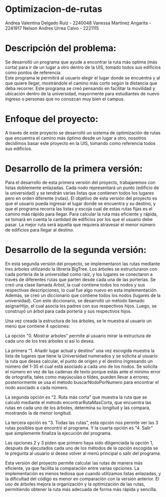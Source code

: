 # Optimizacion-de-rutas
Andrea Valentina Delgado Ruiz - 2240048
Vanessa Martínez Angarita - 2241917
Nelson Andres Urrea Calvo - 2221115

# Descripción del problema: 
Se desarrolló un programa que ayude a encontrar la ruta más optima (más corta) para ir de un lugar a otro dentro de la UIS, tomado todos sus edificios como pontos de referencia.  
Este programa le permitirá al usuario elegir el lugar donde se encuentra y al que quiere llegar, mostrándole el camino más corto según la distancia que deba recorrer. Este programa se creó pensando en facilitar la movilidad y ubicación dentro de la universidad, mayormente para estudiantes de nuevo ingreso o personas que no conozcan muy bien el campus.  

# Enfoque del proyecto:
A través de este proyecto se desarrolló un sistema de optimización de rutas que encuentra el camino más óptimo desde un lugar a otro, nosotros decidimos basar este proyecto en la UIS, tomando como referencia todos sus edificios.  

# Desarrollo de la primera versión:
Para el desarrollo de esta primera versión del proyecto, trabajaremos con listas doblemente 
enlazadas. Cada nodo representará un punto (edificio de la universidad) y se tendrán varias 
listas que contienen todos los lugares pero en orden diferente (rutas).
El objetivo de esta versión del proyecto es que el usuario pueda ingresar el lugar donde se
encuentra y su destino, y que el programa recorra las listas y escoja cual de estas rutas fijas es
el camino más rápido para llegar.
Para calcular la ruta más eficiente y rápida, se tomará en cuenta la cantidad de edificios por
los que el usuario debe pasar. La mejor ruta será aquella que requiera atravesar el menor
número de edificios para llegar al destino.

# Desarrollo de la segunda versión:
En esta segunda versión del proyecto, se implementaron las rutas mediante tres árboles utilizando la librería BigTree. Los árboles se estructuraron con cada portería de la universidad como raíz, y los lugares se conectaron a través de diferentes rutas que parten desde cada una de las porterías. Se creó una clase llamada Arbol, la cual contiene todos los nodos y sus respectivas descripciones, lo cual fue algo nuevo en esta implementación. Además, se creó un diccionario que contiene todos los nodos (lugares de la universidad). Con este diccionario, se desarrolló un método llamado asignarHijo, el cual asocia los padres con sus respectivos hijos. Luego, se construyó un árbol para cada portería y sus respectivos hijos.

Una vez creada la estructura de los árboles, se le muestra al usuario un menú que contiene 4 opciones: 

La opción "0. Mostrar arboles" permite al usuario mirar la estructura de cada uno de los tres árboles si así lo desea.

La primera “1. Añadir lugar actual y destino” una vez escogida muestra la lista de lugares que tiene la Universidad numerados y se solicita al usuario la ruta que desea calcular, el punto de origen y el destino ingresando un número del 1-35 el cual está asociado a cada uno de los nodos. Se solicita el número en vez de las cadenas de texto porque estás ante el mínimo error de ortografía, tales como mayúsculas o tildes, pueden llevar a errores; posteriormente se usa el método buscarNodoPorNumero para encontrar el nodo asociado a cada número. 

La segunda opción es “2. Ruta más corta” que muestra la ruta que se calculó mediante el método encontrarRutaMasCorta, que encuentra las rutas en cada uno de los árboles, determina su longitud y las compara, mostrando la de menor longitud.

La tercera opción es “3. Todas las rutas”, esta opción nos permite ver las 3 rutas posibles que encontró el programa.
Y la cuarta opción es "4. Salir" que simplemente finaliza la ejecución del programa.

Las opciones 2 y 3 piden que primero haya sido diligenciada la opción 1, después de ejecutados cada uno de los métodos de la opción escogida se le pregunta al usuario si desea volver al menú principal o salir del programa. 

Esta versión del proyecto permite calcular las rutas de manera más eficiente, ya que facilita la comparación entre varias opciones. La implementación es menos tediosa que cuando utilizamos listas enlazadas, y la dificultad del código es menor en comparación con la versión anterior. El uso de árboles mejora la organización y la optimización de las rutas, permitiendo obtener la ruta más adecuada de forma más rápida y sencilla.
